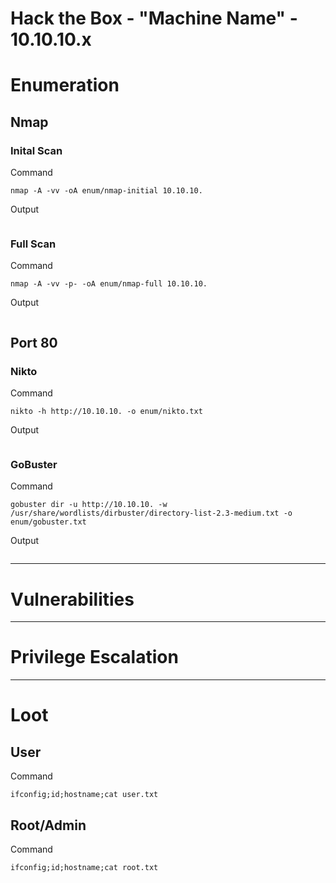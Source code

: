 # Hack the Box - "Machine Name" - 10.10.10.x
# Enumeration
## Nmap
### Inital Scan
Command
```
nmap -A -vv -oA enum/nmap-initial 10.10.10.
```

Output
```

```

### Full Scan
Command
```
nmap -A -vv -p- -oA enum/nmap-full 10.10.10.
```

Output
```

```

## Port 80
### Nikto
Command
```
nikto -h http://10.10.10. -o enum/nikto.txt
```

Output
```

```

### GoBuster
Command
```
gobuster dir -u http://10.10.10. -w /usr/share/wordlists/dirbuster/directory-list-2.3-medium.txt -o enum/gobuster.txt
```

Output
```

```
 
---

# Vulnerabilities


---

# Privilege Escalation


---

# Loot
## User
Command
```
ifconfig;id;hostname;cat user.txt
```
>

## Root/Admin
Command
```
ifconfig;id;hostname;cat root.txt
```
>
